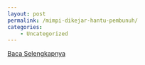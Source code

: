 ```yaml
---
layout: post
permalink: /mimpi-dikejar-hantu-pembunuh/
categories:
    - Uncategorized
---
```


[Baca Selengkapnya](/08)